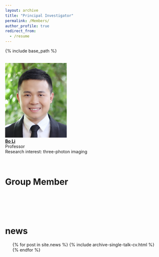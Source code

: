 ```yaml
---
layout: archive
title: "Principal Investigator"
permalink: /Members/
author_profile: true
redirect_from:
  - /resume
---
```


{% include base_path %}

<br/><img src='/images/IMG_4123.jpg' width='200'><br/>
[**Bo Li**](/_pages/Member-BoLi)<br/>
Professor<br/>
Research interest: three-photon imaging<br/>
<br/>
<br/>
# Group Member









<br/>
<br/>
<br/>
<br/>

news
======
  <ul>{% for post in site.news %}
    {% include archive-single-talk-cv.html %}
  {% endfor %}</ul>

